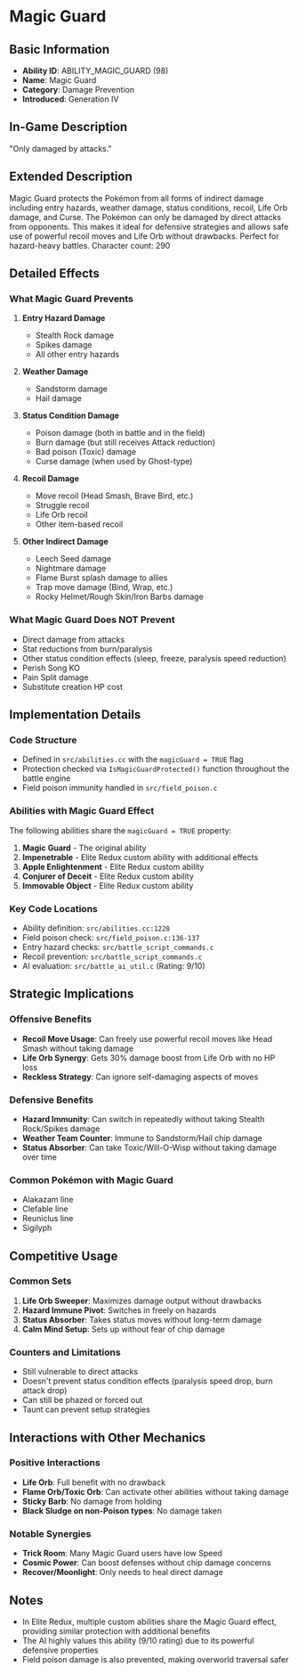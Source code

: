 # Magic Guard

## Basic Information
- **Ability ID**: ABILITY_MAGIC_GUARD (98)
- **Name**: Magic Guard
- **Category**: Damage Prevention
- **Introduced**: Generation IV

## In-Game Description
"Only damaged by attacks."

## Extended Description
Magic Guard protects the Pokémon from all forms of indirect damage including entry hazards, weather damage, status conditions, recoil, Life Orb damage, and Curse. The Pokémon can only be damaged by direct attacks from opponents. This makes it ideal for defensive strategies and allows safe use of powerful recoil moves and Life Orb without drawbacks. Perfect for hazard-heavy battles.
Character count: 290

## Detailed Effects

### What Magic Guard Prevents
1. **Entry Hazard Damage**
   - Stealth Rock damage
   - Spikes damage
   - All other entry hazards

2. **Weather Damage**
   - Sandstorm damage
   - Hail damage

3. **Status Condition Damage**
   - Poison damage (both in battle and in the field)
   - Burn damage (but still receives Attack reduction)
   - Bad poison (Toxic) damage
   - Curse damage (when used by Ghost-type)

4. **Recoil Damage**
   - Move recoil (Head Smash, Brave Bird, etc.)
   - Struggle recoil
   - Life Orb recoil
   - Other item-based recoil

5. **Other Indirect Damage**
   - Leech Seed damage
   - Nightmare damage
   - Flame Burst splash damage to allies
   - Trap move damage (Bind, Wrap, etc.)
   - Rocky Helmet/Rough Skin/Iron Barbs damage

### What Magic Guard Does NOT Prevent
- Direct damage from attacks
- Stat reductions from burn/paralysis
- Other status condition effects (sleep, freeze, paralysis speed reduction)
- Perish Song KO
- Pain Split damage
- Substitute creation HP cost

## Implementation Details

### Code Structure
- Defined in `src/abilities.cc` with the `magicGuard = TRUE` flag
- Protection checked via `IsMagicGuardProtected()` function throughout the battle engine
- Field poison immunity handled in `src/field_poison.c`

### Abilities with Magic Guard Effect
The following abilities share the `magicGuard = TRUE` property:
1. **Magic Guard** - The original ability
2. **Impenetrable** - Elite Redux custom ability with additional effects
3. **Apple Enlightenment** - Elite Redux custom ability
4. **Conjurer of Deceit** - Elite Redux custom ability
5. **Immovable Object** - Elite Redux custom ability

### Key Code Locations
- Ability definition: `src/abilities.cc:1228`
- Field poison check: `src/field_poison.c:136-137`
- Entry hazard checks: `src/battle_script_commands.c`
- Recoil prevention: `src/battle_script_commands.c`
- AI evaluation: `src/battle_ai_util.c` (Rating: 9/10)

## Strategic Implications

### Offensive Benefits
- **Recoil Move Usage**: Can freely use powerful recoil moves like Head Smash without taking damage
- **Life Orb Synergy**: Gets 30% damage boost from Life Orb with no HP loss
- **Reckless Strategy**: Can ignore self-damaging aspects of moves

### Defensive Benefits
- **Hazard Immunity**: Can switch in repeatedly without taking Stealth Rock/Spikes damage
- **Weather Team Counter**: Immune to Sandstorm/Hail chip damage
- **Status Absorber**: Can take Toxic/Will-O-Wisp without taking damage over time

### Common Pokémon with Magic Guard
- Alakazam line
- Clefable line
- Reuniclus line
- Sigilyph

## Competitive Usage

### Common Sets
1. **Life Orb Sweeper**: Maximizes damage output without drawbacks
2. **Hazard Immune Pivot**: Switches in freely on hazards
3. **Status Absorber**: Takes status moves without long-term damage
4. **Calm Mind Setup**: Sets up without fear of chip damage

### Counters and Limitations
- Still vulnerable to direct attacks
- Doesn't prevent status condition effects (paralysis speed drop, burn attack drop)
- Can still be phazed or forced out
- Taunt can prevent setup strategies

## Interactions with Other Mechanics

### Positive Interactions
- **Life Orb**: Full benefit with no drawback
- **Flame Orb/Toxic Orb**: Can activate other abilities without taking damage
- **Sticky Barb**: No damage from holding
- **Black Sludge on non-Poison types**: No damage taken

### Notable Synergies
- **Trick Room**: Many Magic Guard users have low Speed
- **Cosmic Power**: Can boost defenses without chip damage concerns
- **Recover/Moonlight**: Only needs to heal direct damage

## Notes
- In Elite Redux, multiple custom abilities share the Magic Guard effect, providing similar protection with additional benefits
- The AI highly values this ability (9/10 rating) due to its powerful defensive properties
- Field poison damage is also prevented, making overworld traversal safer
